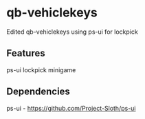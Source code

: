 # qb-vehiclekeys
Edited qb-vehiclekeys using ps-ui for lockpick

## Features ##
ps-ui lockpick minigame

## Dependencies ##
ps-ui - https://github.com/Project-Sloth/ps-ui
